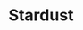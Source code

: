 ---
title: Stardust
year: 1947
opening_date: 1947-04-11
closing_date: 1947-04-18
layout: productions
image:
image_caption:
image_credit:
playbill: 
category: 
Theatre: Theatre Jacksonville
Venue: Little Theatre
cast:
  Arthur Scott, Junior: Ken Bell
  Claire Carter: Velma Henning
  Cynthia Keene: Jeannette Baggerly
  Janet Ross: Susie M. Simpson
  Jerry Flanagan: Bob Powell
  John Redmond: Alfred Stone
  Madame DeFore: Miriam Searles
  Marion Phillips: Helen Kriebs
  Mavis Moriarity: Elaine Singer
  Miss Freeman: Maxine Browning
  Miss Robinson: Mary Frances Remley
  Mr. Craig Kendall Bach: Dean Robinson
  Phil Ford: Jimmie Best
  Prudence Mason: Alyce Aaron
  Raimund Brown: Richard Kirkpatrick
  Stella Brahms: Patricia Van de Velde
  Tad Voorhis: Bryant Simms
crew:
  Assistant Stage Manager: Harold Walker
  Director: L. Bramer Carlson
  Lighting controls: Su Hawkins
  Make-up: 
    - Elsie Foreman
    - June Davis
    - Nina Branch
    - Vonnie Patton
  Photographs in the lobby: Lloyd Sandgren
  Portrait of Miss Aaron: Jack Buffington
  Properties: 
    - Jane White
    - Mary Garcia
    - Rosa Harlan
  Scene painting and construction: 
    - Eugene Patton
    - Irma Jean Manning
    - James Best
    - Mary Garcia
    - Su Hawkins
    - Suzanne Kahr
    - Vonnie Patton
  Set and Lighting Design: Duke LeBrun
  Stage Manager: Dell Buffington
  Wardrobe: 
    - Edna Stegner
    - Nina Branch
---